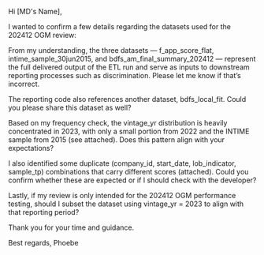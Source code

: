 Hi [MD's Name],

I wanted to confirm a few details regarding the datasets used for the 202412 OGM review:

From my understanding, the three datasets — f_app_score_flat, intime_sample_30jun2015, and bdfs_am_final_summary_202412 — represent the full delivered output of the ETL run and serve as inputs to downstream reporting processes such as discrimination. Please let me know if that’s incorrect.

The reporting code also references another dataset, bdfs_local_fit. Could you please share this dataset as well?

Based on my frequency check, the vintage_yr distribution is heavily concentrated in 2023, with only a small portion from 2022 and the INTIME sample from 2015 (see attached). Does this pattern align with your expectations?

I also identified some duplicate (company_id, start_date, lob_indicator, sample_tp) combinations that carry different scores (attached). Could you confirm whether these are expected or if I should check with the developer?

Lastly, if my review is only intended for the 202412 OGM performance testing, should I subset the dataset using vintage_yr = 2023 to align with that reporting period?

Thank you for your time and guidance.

Best regards,
Phoebe
